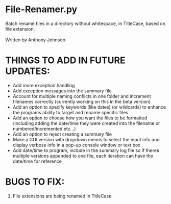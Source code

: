# File-Renamer.py
Batch rename files in a directory without whitespace, in TitleCase, based on file extension. <br> <br>
Written by Anthony Johnson

# THINGS TO ADD IN FUTURE UPDATES:
- Add more exception handling
- Add exception messages into the summary file
- Account for multiple naming conflicts in one folder and increment filenames correctly (currently working on this in the beta version)
- Add an option to specify keywords (like dates) (or wildcards) to enhance the programs ability to target and rename specific files
- Add an option to choose how you want the files to be formatted (including adding the date/time they were created into the filename or numbered/incremented etc...)
- Add an option to reject creating a summary file
- Make a GUI version with dropdown menus to select the input info and display verbose info in a pop-up console window or text box
- Add date/time to program, include in the summary log file so if theres multiple versions appended to one file, each iteration can have the date/time for reference

# BUGS TO FIX:
1. File extensions are being renamed in TitleCase
